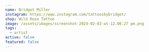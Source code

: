 ```yaml
---
name: Bridget Miller
instagram: https://www.instagram.com/tattoosbybridget/
shop: Wild Rose Tattoo
image: /assets/images/screenshot-2024-02-03-at-12.08.27 pm.png
tags:
  - artist
active: false
featured: false
---
```

